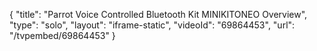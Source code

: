 {
    "title": "Parrot Voice Controlled Bluetooth Kit MINIKITONEO Overview",
    "type": "solo",
    "layout": "iframe-static",
    "videoId": "69864453",
    "url": "\/tvpembed\/69864453"
}
